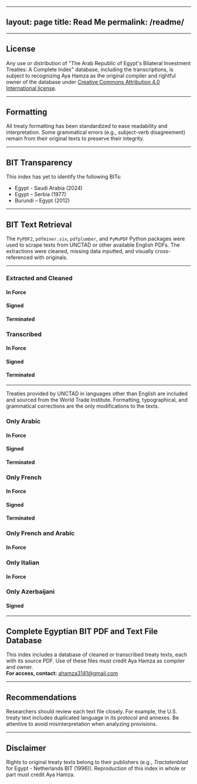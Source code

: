
---
layout: page
title: Read Me
permalink: /readme/
---

---

## License
Any use or distribution of "The Arab Republic of Egypt's Bilateral Investment Treaties: A Complete Index" database, including the transcriptions, is subject to recognizing Aya Hamza as the original compiler and rightful owner of the database under [Creative Commons Attribution 4.0 International license](https://creativecommons.org/licenses/by/4.0/).

---

## Formatting

All treaty formatting has been standardized to ease readability and interpretation. Some grammatical errors (e.g., subject-verb disagreement) remain from their original texts to preserve their integrity.

---

## BIT Transparency

This index has yet to identify the following BITs:
* Egypt - Saudi Arabia (2024)
* Egypt – Serbia (1977)
* Burundi – Egypt (2012)

---

## BIT Text Retrieval

The `PyPDF2`, `pdfminer.six`, `pdfplumber`, and `PyMuPDF` Python packages were used to scrape texts from UNCTAD or other available English PDFs. The extractions were cleaned, missing data inputted, and visually cross-referenced with originals.

---

### Extracted and Cleaned
#### In Force
#### Signed
#### Terminated

### Transcribed
#### In Force
#### Signed
#### Terminated

---
Treaties provided by UNCTAD in languages other than English are included and sourced from the World Trade Institute. Formatting, typographical, and grammatical corrections are the only modifications to the texts.

### Only Arabic
#### In Force
#### Signed
#### Terminated

### Only French
#### In Force
#### Signed
#### Terminated

### Only French and Arabic
#### In Force

### Only Italian
#### In Force

### Only Azerbaijani
#### Signed

---

## Complete Egyptian BIT PDF and Text File Database

This index includes a database of cleaned or transcribed treaty texts, each with its source PDF. Use of these files must credit Aya Hamza as compiler and owner.  
**For access, contact:** [ahamza3141@gmail.com](mailto:ahamza3141@gmail.com)

---

## Recommendations

Researchers should review each text file closely. For example, the U.S. treaty text includes duplicated language in its protocol and annexes. Be attentive to avoid misinterpretation when analyzing provisions.

---

## Disclaimer

Rights to original treaty texts belong to their publishers (e.g., *Tractatenblad* for Egypt - Netherlands BIT (1996)). Reproduction of this index in whole or part must credit Aya Hamza.
